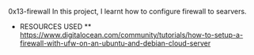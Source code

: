 0x13-firewall
In this project, I learnt how to configure firewall to searvers.

* RESOURCES USED
** https://www.digitalocean.com/community/tutorials/how-to-setup-a-firewall-with-ufw-on-an-ubuntu-and-debian-cloud-server
